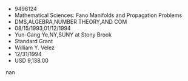 
* 9496124
* Mathematical Sciences: Fano Manifolds and Propagation Problems
* DMS,ALGEBRA,NUMBER THEORY,AND COM
* 08/15/1993,01/12/1994
* Yun-Gang Ye,NY,SUNY at Stony Brook
* Standard Grant
* William Y. Velez
* 12/31/1994
* USD 9,138.00

nan
